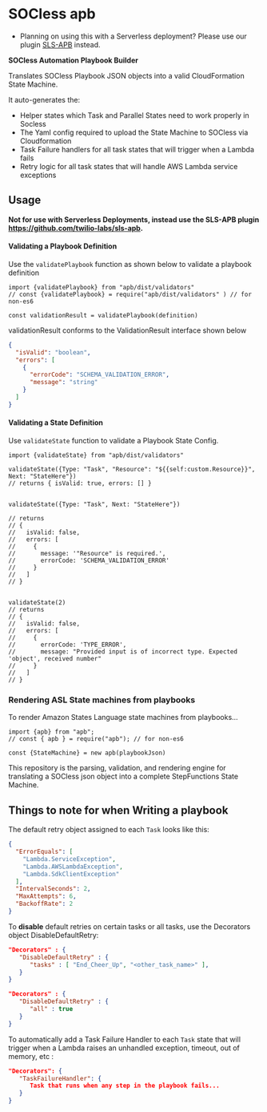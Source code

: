 # SOCless apb

- Planning on using this with a Serverless deployment? Please use our plugin [SLS-APB](https://github.com/twilio-labs/sls-apb) instead.

**SOCless Automation Playbook Builder**

Translates SOCless Playbook JSON objects into a valid CloudFormation State Machine.

It auto-generates the:

- Helper states which Task and Parallel States need to work properly in Socless
- The Yaml config required to upload the State Machine to SOCless via Cloudformation
- Task Failure handlers for all task states that will trigger when a Lambda fails
- Retry logic for all task states that will handle AWS Lambda service exceptions

## Usage

**Not for use with Serverless Deployments, instead use the SLS-APB plugin https://github.com/twilio-labs/sls-apb.**

#### Validating a Playbook Definition

Use the `validatePlaybook` function as shown below to validate a playbook definition

```
import {validatePlaybook} from "apb/dist/validators"
// const {validatePlaybook} = require("apb/dist/validators" ) // for non-es6

const validationResult = validatePlaybook(definition)
```

validationResult conforms to the ValidationResult interface shown below

```json
{
  "isValid": "boolean",
  "errors": [
    {
      "errorCode": "SCHEMA_VALIDATION_ERROR",
      "message": "string"
    }
  ]
}
```

#### Validating a State Definition

Use `validateState` function to validate a Playbook State Config.

```
import {validateState} from "apb/dist/validators"

validateState({Type: "Task", "Resource": "${{self:custom.Resource}}", Next: "StateHere"})
// returns { isValid: true, errors: [] }


validateState({Type: "Task", Next: "StateHere"})

// returns
// {
//   isValid: false,
//   errors: [
//     {
//       message: '"Resource" is required.',
//       errorCode: 'SCHEMA_VALIDATION_ERROR'
//     }
//   ]
// }


validateState(2)
// returns
// {
//   isValid: false,
//   errors: [
//     {
//       errorCode: 'TYPE_ERROR',
//       message: "Provided input is of incorrect type. Expected 'object', received number"
//     }
//   ]
// }
```

### Rendering ASL State machines from playbooks

To render Amazon States Language state machines from playbooks...

```
import {apb} from "apb";
// const { apb } = require("apb"); // for non-es6

const {StateMachine} = new apb(playbookJson)
```

This repository is the parsing, validation, and rendering engine for translating a SOCless json object into a complete StepFunctions State Machine.

## Things to note for when Writing a playbook

The default retry object assigned to each `Task` looks like this:

```json
{
  "ErrorEquals": [
    "Lambda.ServiceException",
    "Lambda.AWSLambdaException",
    "Lambda.SdkClientException"
  ],
  "IntervalSeconds": 2,
  "MaxAttempts": 6,
  "BackoffRate": 2
}
```

To **disable** default retries on certain tasks or all tasks, use the Decorators object DisableDefaultRetry:

```json
"Decorators" : {
   "DisableDefaultRetry" : {
      "tasks" : [ "End_Cheer_Up", "<other_task_name>" ],
   }
}
```

```json
"Decorators" : {
   "DisableDefaultRetry" : {
      "all" : true
   }
}
```

To automatically add a Task Failure Handler to each `Task` state that will trigger when a Lambda raises an unhandled exception, timeout, out of memory, etc :

```json
"Decorators": {
   "TaskFailureHandler": {
      Task that runs when any step in the playbook fails...
   }
}
```
